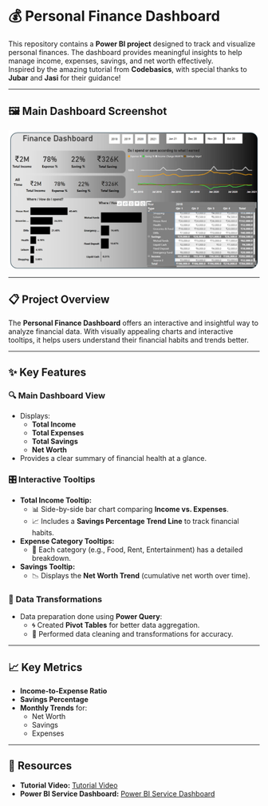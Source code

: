 # 💰 Personal Finance Dashboard  

This repository contains a **Power BI project** designed to track and visualize personal finances. The dashboard provides meaningful insights to help manage income, expenses, savings, and net worth effectively.  
Inspired by the amazing tutorial from **Codebasics**, with special thanks to **Jubar** and **Jasi** for their guidance!  

---

## 🖼️ Main Dashboard Screenshot  
![Main Dashboard](https://github.com/jubairt/Personal-Finance-Report/blob/main/Personal%20Finance.png)  

---

## 📋 Project Overview  
The **Personal Finance Dashboard** offers an interactive and insightful way to analyze financial data. With visually appealing charts and interactive tooltips, it helps users understand their financial habits and trends better.  

---

## ✨ Key Features  

### 🔍 **Main Dashboard View**  
- Displays:  
  - **Total Income**  
  - **Total Expenses**  
  - **Total Savings**  
  - **Net Worth**  
- Provides a clear summary of financial health at a glance.  

### 🎛️ **Interactive Tooltips**  
- **Total Income Tooltip:**  
  - 📊 Side-by-side bar chart comparing **Income vs. Expenses**.  
  - 📈 Includes a **Savings Percentage Trend Line** to track financial habits.  
- **Expense Category Tooltips:**  
  - 🛒 Each category (e.g., Food, Rent, Entertainment) has a detailed breakdown.  
- **Savings Tooltip:**  
  - 📉 Displays the **Net Worth Trend** (cumulative net worth over time).  

### 🧮 **Data Transformations**  
- Data preparation done using **Power Query**:  
  - 🌀 Created **Pivot Tables** for better data aggregation.  
  - 🔄 Performed data cleaning and transformations for accuracy.  

---

## 📈 Key Metrics  
- **Income-to-Expense Ratio**  
- **Savings Percentage**  
- **Monthly Trends** for:  
  - Net Worth  
  - Savings  
  - Expenses  

---

## 📎 Resources   
- **Tutorial Video:** [Tutorial Video](https://youtu.be/pqSoCa2NGj4?si=SKpbm9st9votM8IP)  
- **Power BI Service Dashboard:** [Power BI Service Dashboard](https://app.powerbi.com/links/2SIdIyeZVX?ctid=2f313ec5-161d-4e8e-ba72-3e09a9944908&pbi_source=linkShare)

